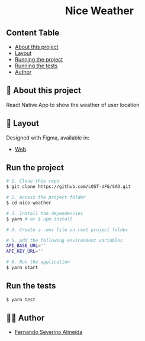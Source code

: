 <h1 align="center">Nice Weather</h1>

## Content Table

- [About this project](#-about-this-project)
- [Layout](#-layout)
- [Running the project](#-running-the-project)
- [Running the tests](#-running-the-tests)
- [Author](#-author)

## 📄 About this project

React Native App to show the weather of user location

## 🎨 Layout

Designed with Figma, available in:

- [Web](https://www.figma.com/file/8vfwHH51457eFWXEP3arMW/Nice-Weather?node-id=0%3A1).

## Run the project

```bash
# 1. Clone thie repo
$ git clone https://github.com/LOST-UFG/SAD.git

# 2. Access the project folder
$ cd nice-weather

# 3. Install the dependencies
$ yarn # or $ npm install

# 4. Create a .env file on root project folder

# 5. Add the following environment variables
API_BASE_URL=''
API_KEY_URL=''

# 6. Run the application
$ yarn start

```

## Run the tests

```bash
$ yarn test

```

## 👨‍💻 Author

- [Fernando Severino Almeida](https://github.com/fernandosev)

